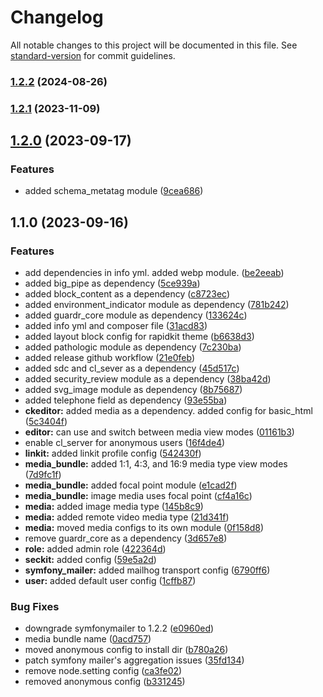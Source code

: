 # Changelog

All notable changes to this project will be documented in this file. See [standard-version](https://github.com/conventional-changelog/standard-version) for commit guidelines.

### [1.2.2](https://github.com/ZuCommunications/rapidkit_core/compare/v1.2.1...v1.2.2) (2024-08-26)

### [1.2.1](https://github.com/ZuCommunications/rapidkit_core/compare/v1.2.0...v1.2.1) (2023-11-09)

## [1.2.0](https://github.com/ZuCommunications/rapidkit_core/compare/v1.1.0...v1.2.0) (2023-09-17)


### Features

* added schema_metatag module ([9cea686](https://github.com/ZuCommunications/rapidkit_core/commit/9cea6868129544dbf264f99012652280688ee626))

## 1.1.0 (2023-09-16)


### Features

* add dependencies in info yml. added webp module. ([be2eeab](https://github.com/ZuCommunications/rapidkit_core/commit/be2eeab2dea1f93f97d7e2e05eb125a6ea7d898d))
* added big_pipe as dependency ([5ce939a](https://github.com/ZuCommunications/rapidkit_core/commit/5ce939ad5d84379c2c8b92098f753adbaaab9b4c))
* added block_content as a dependency ([c8723ec](https://github.com/ZuCommunications/rapidkit_core/commit/c8723ec3e26a5549421cf86be1012ec68461d07b))
* added environment_indicator module as dependency ([781b242](https://github.com/ZuCommunications/rapidkit_core/commit/781b242b29f3c4501df2700cfcb0fb91777a8cc1))
* added guardr_core module as dependency ([133624c](https://github.com/ZuCommunications/rapidkit_core/commit/133624c03bea00bcd13cba6f79be5752e5000593))
* added info yml and composer file ([31acd83](https://github.com/ZuCommunications/rapidkit_core/commit/31acd83fac012aae65fbe5ef4ced2b34cbec9f00))
* added layout block config for rapidkit theme ([b6638d3](https://github.com/ZuCommunications/rapidkit_core/commit/b6638d3d1ec6a2dcab04424fdc5cef1b2e682b45))
* added pathologic module as dependency ([7c230ba](https://github.com/ZuCommunications/rapidkit_core/commit/7c230ba3a57ffa8a03cbf8f6d88b3685cb11b232))
* added release github workflow ([21e0feb](https://github.com/ZuCommunications/rapidkit_core/commit/21e0feba64347f998fcdfb7440e5b6716f1c519f))
* added sdc and cl_sever as a dependency ([45d517c](https://github.com/ZuCommunications/rapidkit_core/commit/45d517cdb3317e05392c9e9e8a77513e90bc11a2))
* added security_review module as a dependency ([38ba42d](https://github.com/ZuCommunications/rapidkit_core/commit/38ba42deb7633cffbcf5b1ad3e75682b99738967))
* added svg_image module as dependency ([8b75687](https://github.com/ZuCommunications/rapidkit_core/commit/8b7568761b80394f1d2426a10eb78db0095f0af1))
* added telephone field as dependency ([93e55ba](https://github.com/ZuCommunications/rapidkit_core/commit/93e55ba08db75d3d4aafca2d3f041846c2e6381f))
* **ckeditor:** added media as a dependency. added config for basic_html ([5c3404f](https://github.com/ZuCommunications/rapidkit_core/commit/5c3404f9f7712ed510c01ca20d6d292a1a1ae401))
* **editor:** can use and switch between media view modes ([01161b3](https://github.com/ZuCommunications/rapidkit_core/commit/01161b3df94695bf380296677ef9f4946cd1c75d))
* enable cl_server for anonymous users ([16f4de4](https://github.com/ZuCommunications/rapidkit_core/commit/16f4de4e5337e1bf0981bd0d1594dd0600ae55e1))
* **linkit:** added linkit profile config ([542430f](https://github.com/ZuCommunications/rapidkit_core/commit/542430fa1cf95aa1a84fda7adca549b8a9dff41e))
* **media_bundle:** added 1:1, 4:3, and 16:9 media type view modes ([7d9fc1f](https://github.com/ZuCommunications/rapidkit_core/commit/7d9fc1fcdded64a6ae3fc5051e5d194a27e00db3))
* **media_bundle:** added focal point module ([e1cad2f](https://github.com/ZuCommunications/rapidkit_core/commit/e1cad2f7115288e1ed5e3ece70cafd94b8a76928))
* **media_bundle:** image media uses focal point ([cf4a16c](https://github.com/ZuCommunications/rapidkit_core/commit/cf4a16c558c996cd815690beb7f9039d74883c64))
* **media:** added image media type ([145b8c9](https://github.com/ZuCommunications/rapidkit_core/commit/145b8c9c6daf7df4c03694cacf2c3ac9e00554fb))
* **media:** added remote video media type ([21d341f](https://github.com/ZuCommunications/rapidkit_core/commit/21d341f731c993a300f99a22149318e96307640a))
* **media:** moved media configs to its own module ([0f158d8](https://github.com/ZuCommunications/rapidkit_core/commit/0f158d80d6355e66dc1a94ef456dc32fe7482f66))
* remove guardr_core as a dependency ([3d657e8](https://github.com/ZuCommunications/rapidkit_core/commit/3d657e8695e164ac37910c6407074750ed909b72))
* **role:** added admin role ([422364d](https://github.com/ZuCommunications/rapidkit_core/commit/422364db8707207f1b26bdb66c8f6aef3d2638af))
* **seckit:** added config ([59e5a2d](https://github.com/ZuCommunications/rapidkit_core/commit/59e5a2d233efd7befb135a9608ef9e2a3c648049))
* **symfony_mailer:** added mailhog transport config ([6790ff6](https://github.com/ZuCommunications/rapidkit_core/commit/6790ff68ed49c68d783960b375ac476c77c957f4))
* **user:** added default user config ([1cffb87](https://github.com/ZuCommunications/rapidkit_core/commit/1cffb879ac35220119d8549e14d877239e22b7c7))


### Bug Fixes

* downgrade symfonymailer to 1.2.2 ([e0960ed](https://github.com/ZuCommunications/rapidkit_core/commit/e0960edd6a89b242f181384c57ce16ef6a56188c))
* media bundle name ([0acd757](https://github.com/ZuCommunications/rapidkit_core/commit/0acd7570c1ff3498278944b77f7c38782b407135))
* moved anonymous config to install dir ([b780a26](https://github.com/ZuCommunications/rapidkit_core/commit/b780a26e4292a06b2849a183356fed6e969841d3))
* patch symfony mailer's aggregation issues ([35fd134](https://github.com/ZuCommunications/rapidkit_core/commit/35fd13419dfe9aa033dbedff864d410fb3fa3877))
* remove node.setting config ([ca3fe02](https://github.com/ZuCommunications/rapidkit_core/commit/ca3fe02832b2db65610806c1234383f295ce26b6))
* removed anonymous config ([b331245](https://github.com/ZuCommunications/rapidkit_core/commit/b331245272b8d5b19f9132da68f39535d152ed93))
